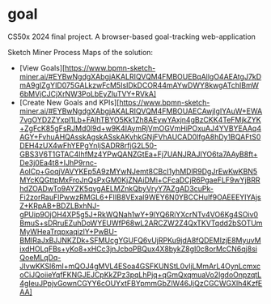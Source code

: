 # goal
CS50x 2024 final project. A browser-based goal-tracking web-application

Sketch Miner Process Maps of the solution:

- [View Goals][https://www.bpmn-sketch-miner.ai/#EYBwNgdgXAbgjAKALRIQVQM4FMBOUEBqAllgO4AEAtgJ7kDmA9gIZgYID075GALkzwFcM5IsIDkDCOR44mAYwDWY8kwgATchIBmW6bMVjCJCjXrNW3PoLbEyZluTVY+RVkA]
- [Create New Goals and KPIs][https://www.bpmn-sketch-miner.ai/#EYBwNgdgXAbgjAKALRIQVQM4FMBOUAECAwjlgIYAuW+EWA7vgOYD2ZYxpl1Lb+FAlhTBYO5Kk1Zh8AEywYAxjn4gBzCKK4TeFMjkZYK+ZgFcK85gFsRJMd0l9d+w9K4IAymRjVmOGVmHiPOxuAJ4YVBYEAAq4AGY+FvhuAHQAsskAgskASskAKvhkGNjFVhAUCAD0lfgA8hDy1BQAFtS0DEH4zUX4wFhYEPgYnljSADR8rfjG2L50-GBS3V6T1GTAC4IhfMz4YPwQANZGtEa+Fj7UANJRAJIYO6ta7AAyB8ft+De3j0Ea4t8+IJhP9rnc-AolCp+GoqjVAVYKEp5A9zMYwNJemt8CBcI1yhMDlR9DgJrEwKwKBN5MYcKQGttpMxFroJnQsPxGM0KjZNAiDMi+CFcaDCjR6PgaeFLF9wYjBRRhdZOADwTo9AYZK5qvgAELMZnkQbyVryY7AZgAD3cuPk-Fi2zorRauFlPwwzRMGL6+FIIB8VExal9WEY6N0YBCCHuIf9OAEEEYIYAjsZ+KRpAB+BDZLBxhNJ-gPUip9OjOH4XP5g5J+RkWQNah1wY+9lYQ6RiYXcrNTv4VO6Kg4SOiv0BmuS+sDRruEZuhDoWYEUWfP68wL2ARCZW2Z4QxTKVTqdd2bSOTUmMyWHeaTrqpxaqizlY+PwBU-BMIRaJxBJJNKZDk+SFMUcgYGUFQ6vUjRPKu9jdA8fQDEMIzjE8MyuvMixdHOLqFBs+yKo8+xHCc3jnJcboPBQux4X8bykZ8gI0c8orMcCN6qj8siQoeMLqDq-JIvwKKSl6mI+mQOJ4gMVL4ESoa4GSFKUNStL0vIjLMmArL4OynLcmxcoCiJQoiieYqfFKNGJEJCpKkZPz3pqLhPjq+qGmQxqmuaVo2lgdoOnpzqtL4gIeuJPpjvGownCGYY6cOUYxtFBYpmmGbZlW46JjQzCGCWGXlh4KzfEAA]
